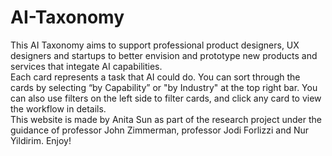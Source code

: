 # AI-Taxonomy
This AI Taxonomy aims to support professional product designers, UX designers and startups to better envision and prototype new products and services that integate AI capabilities.  
Each card represents a task that AI could do. You can sort through the cards by selecting “by Capability” or "by Industry" at the top right bar. You can also use filters on the left side to filter cards, and click any card to view the workflow in details.  
This website is made by Anita Sun as part of the research project under the guidance of professor John Zimmerman, professor Jodi Forlizzi and Nur Yildirim. Enjoy!
